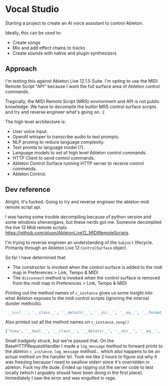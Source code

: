 # Vocal Studio

Starting a project to create an AI voice assistant to control Ableton.

Ideally, this can be used to:
- Create songs
- Mix and add effect chains to tracks
- Create sounds with native and plugin synthesizers

## Approach
I'm testing this against Ableton Live 12.1.5 Suite.
I'm opting to use the MIDI Remote Script "API" because I want the full surface area of Ableton control commands.

Tragically, the MIDI Remote Script (MRS) environment and API is not public knowledge. We have to decompile
the builtin MRS control surface scripts and try and reverse engineer what's going on. :( 

The high level architecture is:

- User voice input.
- OpenAI whisper to transcribe audio to text prompts.
- NLP pruning to reduce language complexity.
- Text promts to language model (?).
- Language models to set of high level Ableton control commands.
- HTTP Client to send control commands.
- Ableton Control Surface running HTTP server to receive control commands.
- Ableton Control.

## Dev reference 
Alright, It's fucked. Going to try and reverse engineer the ableton midi remote script api.

I was having some trouble decompiling because of python version and some windows shenanigans, but these nerds got me.
Someone decompiled the live 12 Midi remote scripts https://github.com/gluon/AbletonLive12_MIDIRemoteScripts.

I'm trying to reverse engineer an understanding of the `Subject` lifecycle. Primarily through an Ableton Live 12 `ControlSurface` object. 

So far I have determined that:
- The constructor is invoked when the control surface is added to the midi map in Preferences > Link, Tempo & MIDI
- The `disconnect` method is invoked when the control surface is removed from the midi map in Preferences > Link, Tempo & MIDI

Printing out the method names of `c_instance` gives us some insight into what Ableton exposes to the midi control scripts (ignoring the internal dunder methods).

```python
'__bool__', '__class__', '__delattr__', '__dir__', '__eq__', '__format__', '__ge__', '__getattribute__', '__getstate__', '__gt__', '__hash__', '__init__', '__init_subclass__', '__le__', '__lt__', '__ne__', '__new__', '__reduce__', '__reduce_ex__', '__repr__', '__setattr__', '__sizeof__', '__str__', '__subclasshook__', 'handle', 'instance_identifier', 'log_message', 'preferences', 'release_controlled_track', 'request_rebuild_midi_map', 'reset_input_history', 'send_midi', 'set_cc_translation', 'set_controlled_track', 'set_feedback_channels', 'set_feedback_velocity', 'set_note_translation', 'set_pad_translation', 'set_session_highlight', 'show_message', 'song', 'toggle_lock', 'update_locks'
```
Also printed out all the method names on `c_instance.song()`
```python
['View', '__bool__', '__class__', '__delattr__', '__dir__', '__eq__', '__format__', '__ge__', '__getattribute__', '__getstate__', '__gt__', '__hash__', '__init__', '__init_subclass__', '__le__', '__lt__', '__ne__', '__new__', '__reduce__', '__reduce_ex__', '__repr__', '__setattr__', '__sizeof__', '__str__', '__subclasshook__', 'add_appointed_device_listener', 'add_arrangement_overdub_listener', 'add_back_to_arranger_listener', 'add_can_capture_midi_listener', 'add_can_jump_to_next_cue_listener', 'add_can_jump_to_prev_cue_listener', 'add_clip_trigger_quantization_listener', 'add_count_in_duration_listener', 'add_cue_points_listener', 'add_current_song_time_listener', 'add_data_listener', 'add_exclusive_arm_listener', 'add_groove_amount_listener', 'add_is_ableton_link_enabled_listener', 'add_is_ableton_link_start_stop_sync_enabled_listener', 'add_is_counting_in_listener', 'add_is_playing_listener', 'add_loop_length_listener', 'add_loop_listener', 'add_loop_start_listener', 'add_metronome_listener', 'add_midi_recording_quantization_listener', 'add_nudge_down_listener', 'add_nudge_up_listener', 'add_overdub_listener', 'add_punch_in_listener', 'add_punch_out_listener', 'add_re_enable_automation_enabled_listener', 'add_record_mode_listener', 'add_return_tracks_listener', 'add_root_note_listener', 'add_scale_information_listener', 'add_scale_intervals_listener', 'add_scale_mode_listener', 'add_scale_name_listener', 'add_scenes_listener', 'add_session_automation_record_listener', 'add_session_record_listener', 'add_session_record_status_listener', 'add_signature_denominator_listener', 'add_signature_numerator_listener', 'add_song_length_listener', 'add_start_time_listener', 'add_swing_amount_listener', 'add_tempo_follower_enabled_listener', 'add_tempo_listener', 'add_tracks_listener', 'add_tuning_system_listener', 'add_visible_tracks_listener', 'appointed_device_has_listener', 'arrangement_overdub_has_listener', 'back_to_arranger_has_listener', 'begin_undo_step', 'can_capture_midi_has_listener', 'can_jump_to_next_cue_has_listener', 'can_jump_to_prev_cue_has_listener', 'capture_and_insert_scene', 'capture_midi', 'clip_trigger_quantization_has_listener', 'continue_playing', 'count_in_duration_has_listener', 'create_audio_track', 'create_midi_track', 'create_return_track', 'create_scene', 'cue_points_has_listener', 'current_song_time_has_listener', 'data_has_listener', 'delete_return_track', 'delete_scene', 'delete_track', 'duplicate_scene', 'duplicate_track', 'end_undo_step', 'exclusive_arm_has_listener', 'find_device_position', 'force_link_beat_time', 'get_beats_loop_length', 'get_beats_loop_start', 'get_current_beats_song_time', 'get_current_smpte_song_time', 'get_data', 'groove_amount_has_listener', 'is_ableton_link_enabled_has_listener', 'is_ableton_link_start_stop_sync_enabled_has_listener', 'is_counting_in_has_listener', 'is_cue_point_selected', 'is_playing_has_listener', 'jump_by', 'jump_to_next_cue', 'jump_to_prev_cue', 'loop_has_listener', 'loop_length_has_listener', 'loop_start_has_listener', 'metronome_has_listener', 'midi_recording_quantization_has_listener', 'move_device', 'nudge_down_has_listener', 'nudge_up_has_listener', 'overdub_has_listener', 'play_selection', 'punch_in_has_listener', 'punch_out_has_listener', 're_enable_automation', 're_enable_automation_enabled_has_listener', 'record_mode_has_listener', 'redo', 'remove_appointed_device_listener', 'remove_arrangement_overdub_listener', 'remove_back_to_arranger_listener', 'remove_can_capture_midi_listener', 'remove_can_jump_to_next_cue_listener', 'remove_can_jump_to_prev_cue_listener', 'remove_clip_trigger_quantization_listener', 'remove_count_in_duration_listener', 'remove_cue_points_listener', 'remove_current_song_time_listener', 'remove_data_listener', 'remove_exclusive_arm_listener', 'remove_groove_amount_listener', 'remove_is_ableton_link_enabled_listener', 'remove_is_ableton_link_start_stop_sync_enabled_listener', 'remove_is_counting_in_listener', 'remove_is_playing_listener', 'remove_loop_length_listener', 'remove_loop_listener', 'remove_loop_start_listener', 'remove_metronome_listener', 'remove_midi_recording_quantization_listener', 'remove_nudge_down_listener', 'remove_nudge_up_listener', 'remove_overdub_listener', 'remove_punch_in_listener', 'remove_punch_out_listener', 'remove_re_enable_automation_enabled_listener', 'remove_record_mode_listener', 'remove_return_tracks_listener', 'remove_root_note_listener', 'remove_scale_information_listener', 'remove_scale_intervals_listener', 'remove_scale_mode_listener', 'remove_scale_name_listener', 'remove_scenes_listener', 'remove_session_automation_record_listener', 'remove_session_record_listener', 'remove_session_record_status_listener', 'remove_signature_denominator_listener', 'remove_signature_numerator_listener', 'remove_song_length_listener', 'remove_start_time_listener', 'remove_swing_amount_listener', 'remove_tempo_follower_enabled_listener', 'remove_tempo_listener', 'remove_tracks_listener', 'remove_tuning_system_listener', 'remove_visible_tracks_listener', 'return_tracks_has_listener', 'root_note_has_listener', 'scale_information_has_listener', 'scale_intervals_has_listener', 'scale_mode_has_listener', 'scale_name_has_listener', 'scenes_has_listener', 'scrub_by', 'session_automation_record_has_listener', 'session_record_has_listener', 'session_record_status_has_listener', 'set_data', 'set_or_delete_cue', 'signature_denominator_has_listener', 'signature_numerator_has_listener', 'song_length_has_listener', 'start_playing', 'start_time_has_listener', 'stop_all_clips', 'stop_playing', 'swing_amount_has_listener', 'tap_tempo', 'tempo_follower_enabled_has_listener', 'tempo_has_listener', 'tracks_has_listener', 'trigger_session_record', 'tuning_system_has_listener', 'undo', 'visible_tracks_has_listener']
```


Small tradgedy struck, but we're passed that. On the BaseHTTPRequestHandler I made a `log_message` method to forward prints to the ableton `c_instance.log_message` method...
which also happens to be an actual method on the handler lol. Took me like 2 hours to figure out why it was freezing because I need to swallow stderr since it's overridden in ableton. Fuck my life dude.
Ended up ripping out the server code to test locally (which I arguably should have been doing in the first place). Immediately I saw the error and was engulfed in rage.

